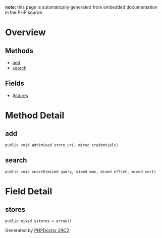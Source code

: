 **note:** this page is automatically generated from embedded documentation in the PHP source.

# Overview #

## Methods ##
  * [add](#add.md)
  * [search](#search.md)

## Fields ##
  * [$stores](#stores.md)

# Method Detail #

## add ##

```
public void add(mixed store_uri, mixed credentials)
```



## search ##

```
public void search(mixed query, mixed max, mixed offset, mixed sort)
```



# Field Detail #

## stores ##

```
public mixed $stores = array()
```





Generated by [PHPDoctor 2RC2](http://phpdoctor.sourceforge.net/)